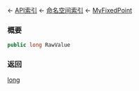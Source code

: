 ← [API索引](Api-Index) ← [命名空间索引](Namespace-Index) ← [MyFixedPoint](VRage.MyFixedPoint)

### 概要

```csharp
public long RawValue
```

### 返回

[long](https://docs.microsoft.com/en-us/dotnet/api/System.Int64?view=netframework-4.6)

